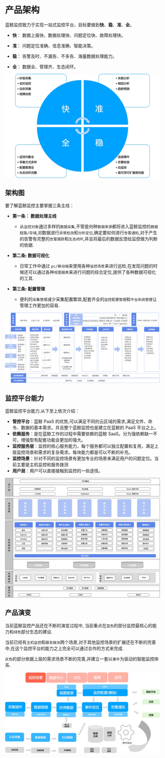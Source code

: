 # 产品架构

蓝鲸监控致力于实现一站式监控平台，目标要做到**快**、**稳**、**准**、**全**。

* **快**： 数据上报快、数据处理快、问题定位快、故障处理快。

* **准**： 问题定位准确、信息准确、智能决策。

* **稳**： 告警及时、不漏告、不多告、海量数据处理能力。

* **全**： 数据全、管理齐、生态闭环。

![-w2020](media/15743941673730.jpg)

## 架构图

要了解蓝鲸监控主要掌握三条主线：

* **第一条： 数据处理主线**
    * 从`监控对象`通过多样的`数据采集`,不管是何种`数据来源`都将进入蓝鲸监控的`数据链路/存储`,对数据进行`异常检测`和`分析定位`,确定要如何进行`告警通知`,对于产生的告警有完整的`告警跟踪`和`生态闭环`,并且将最后的数据反馈给监控做为判断的依据.

* **第二条: 数据可视化**
    * 日常工作中通过 `pc/移动端`来使用各种`监控场景`来进行巡检,在发现问题的时候还可以通过各种`视图报表`来进行问题的综合定位,提供了各种数据可视化的工具.

* **第三条: 配置管理**
    * 便利的`采集管理`减少采集配置繁琐,配套齐全的`监控配置管理`和`平台系统管理`让管理工作更加的容易.

![-w2020](media/15743917685087.jpg)

## 监控平台能力

蓝鲸监控平台能力.从下至上依次介绍：

* **管控平台**：蓝鲸 PaaS 的优势,可以满足不同的云区域的需求,满足文件、命令、数据的基本需求。并且整个蓝鲸监控也是建立在蓝鲸的 PaaS 平台之上。
* **依赖服务**：是在蓝鲸工作的过程中需要依赖的蓝鲸 SaaS。分为强依赖缺一不可，增强型有配套功能会更加的强大。
* **监控服务层**：监控的核心服务能力，每个服务都可以独立配置和复用，满足上层监控场景和需求的复杂需求。每块能力都是可以不断的补充。
* **监控场景**：针对不同的监控场景有更加专业的场景来满足用户的问题定位。当前主要是主机监控和服务拨测
* **用户层**：用户可以直接接触到监控的一些途径。

![-w2020](media/15743891014248.jpg)

## 产品演变

当前蓝鲸监控产品还在不断的演变过程中, 当前重点在`蓝色`的部分监控最核心的能力和`绿色`部分生态的建设.

当前已经有`主机监控`和`服务拨测`两个场景,对于其他监控场景的扩展还在不断的完善中,在这个监控平台的能力之上完全可以通过合作的方式来完成.

`灰色`的部分依据上层的需求场景不断的完善,并建立一套以`事件`为驱动的智能监控体系.

![-w2020](media/15744111248853.jpg)
